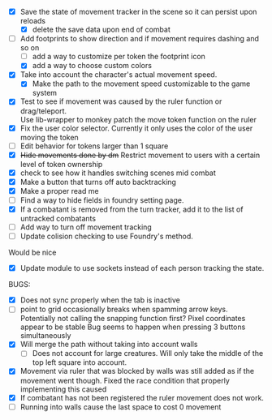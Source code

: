 

- [X]  Save the state of movement tracker in the scene so it can persist upon reloads 
    - [X] delete the save data upon end of combat 
- [ ] Add footprints to show direction and if movement requires dashing and so on 
    - [ ] add a way to customize per token the footprint icon
    - [x] add a way to choose custom colors 
- [X] Take into account the character's actual movement speed. 
    - [X] Make the path to the movement speed customizable to the game system
- [X] Test to see if movement was caused by the ruler function or drag/teleport.                        
        Use lib-wrapper to monkey patch the move token function on the ruler 
- [X] Fix the user color selector. Currently it only uses the color of the user moving the token 
- [ ] Edit behavior for tokens larger than 1 square
- [X] ~~Hide movements done by dm~~ Restrict movement to users with a certain level of token ownership 
- [X] check to see how it handles switching scenes mid combat
- [X] Make a button that turns off auto backtracking 
- [X] Make a proper read me
- [ ] Find a way to hide fields in foundry setting page. 
- [X] If a combatant is removed from the turn tracker, add it to the list of untracked combatants
- [ ] Add way to turn off movement tracking 
- [ ] Update colision checking to use Foundry's method. 

Would be nice 
- [X] Update module to use sockets instead of each person tracking the state. 



BUGS:
- [X] Does not sync properly when the tab is inactive
- [ ] point to grid occasionally breaks when spamming arrow keys. Potentially not calling the snapping function first? 
      Pixel coordinates appear to  be stable
      Bug seems to happen when pressing 3 buttons simultaneously 
- [X] Will merge the path without taking into account walls 
   - [ ] Does not account for large creatures. Will only take the middle of the top left square into account.  
- [X] Movement via ruler that was blocked by walls was still added as if the movement went though. 
      Fixed the race condition that properly implementing this caused
- [X] If combatant has not been registered the ruler movement does not work.   
- [ ] Running into walls cause the last space to cost 0 movement